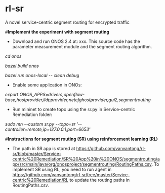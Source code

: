# rl-sr
A novel service-centric segment routing for encrypted traffic

#**Implement the experiment with segment routing**

- Download and run ONOS 2.4 at: xxx. This source code has the parameter measurement module and the segment routing algorithm.

*cd onos*

*bazel build onos*

*bazel run onos-local -- clean debug*

- Enable some application in ONOs:

*export ONOS_APPS=drivers,openflow-base,hostprovider,lldpprovider,netcfghostprovider,gui2,segmentrouting*

- Run mininet to create topo using the sr.py in Service-centric Remediation folder:

*sudo mn --custom sr.py --topo=sr '--controller=remote,ip=127.0.0.1,port=6653'*

#**Instructions for segment routing (SR) using reinforcement learning (RL)**

- The path in SR app is stored at https://github.com/vanvantong/rl-sr/blob/master/Service-centric%20Remediation/SR%20App%20in%20ONOS/segmentrouting/app/src/main/java/org/onosproject/segmentrouting/RoutingPaths.csv. To implement SR using RL, you need to run agent in https://github.com/vanvantong/rl-sr/tree/master/Service-centric%20Remediation/RL to update the routing paths in RoutingPaths.csv.
